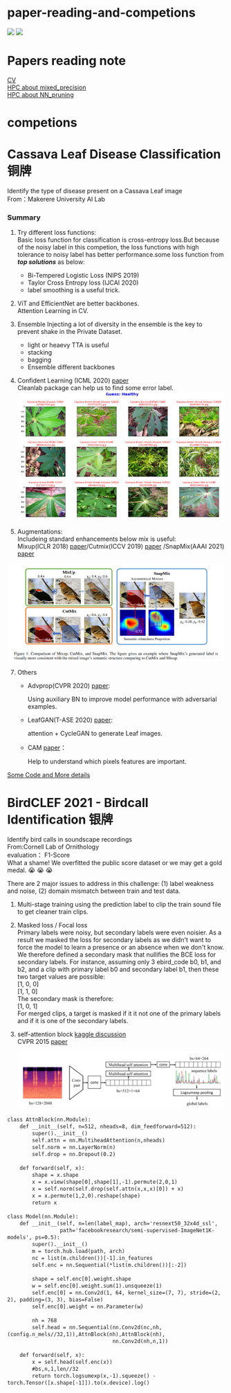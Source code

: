 # paper-reading-and-competions
![](https://img.shields.io/badge/author-ddmm-brightgreen)
[![](https://img.shields.io/badge/zhihu-@ddmm-red.svg)](https://www.zhihu.com/people/liu-wei-jian-14-51/posts)

# Papers reading note
 [CV](https://github.com/ddmm2020/paper-reading-and-competions/blob/main/papers/CV/computer_vision.md)  
 [HPC about mixed_precision](https://github.com/ddmm2020/paper-reading-and-competions/blob/main/papers/Mixed%20precision/mixed_precision.md)  
 [HPC about NN_pruning](https://github.com/ddmm2020/paper-reading-and-competions/blob/main/papers/NN%20pruning/NN_pruning.md)  
 
# competions
# Cassava Leaf Disease Classification 铜牌  
Identify the type of disease present on a Cassava Leaf image  
From：Makerere University AI Lab  
### Summary
1. Try different loss functions:  
Basic loss function for classification is cross-entropy loss.But because of the noisy label in this competion, the loss functions with high tolerance to noisy label has better performance.some loss function from ***top solutions***  as below:  
    * Bi-Tempered Logistic Loss (NIPS 2019)  
    * Taylor Cross Entropy loss (IJCAI 2020)  
    * label smoothing is a useful trick.  
2. ViT and EfficientNet are better backbones.  
    Attention Learning in CV.
4. Ensemble
Injecting a lot of diversity in the ensemble is the key to prevent shake in the Private Dataset.
    * light or heaevy TTA is useful
    * stacking 
    * bagging
    * Ensemble different backbones
4. Confident Learning (ICML 2020) [paper](https://arxiv.org/pdf/1911.00068.pdf)  
    Cleanlab package can help us to find some error label.  
    ![One Example](./competions/images/cassava_1.png)
    
5. Augmentations:  
 Includeing standard enhancements below mix is useful:  
 Mixup(ICLR 2018) [paper](https://arxiv.org/pdf/1710.09412.pdf)/Cutmix(ICCV 2019) [paper](https://openaccess.thecvf.com/content_ICCV_2019/papers/Yun_CutMix_Regularization_Strategy_to_Train_Strong_Classifiers_With_Localizable_Features_ICCV_2019_paper.pdf)  /SnapMix(AAAI 2021) [paper](https://arxiv.org/pdf/2012.04846.pdf)

  ![snapMix](./competions/images/snapMix.png)
  
7. Others
    * Advprop(CVPR 2020) [paper](https://openaccess.thecvf.com/content_CVPR_2020/papers/Xie_Adversarial_Examples_Improve_Image_Recognition_CVPR_2020_paper.pdf): 
        
        Using auxiliary BN to improve model performance with adversarial examples.
    * LeafGAN(T-ASE 2020) [paper](https://arxiv.org/pdf/2002.10100.pdf): 
        
        attention + CycleGAN to generate Leaf images.
    * CAM [paper](https://arxiv.org/pdf/1512.04150.pdf)：
        
        Help to understand which pixels features are important.

[Some Code and More details](https://github.com/ddmm2020/paper-reading-and-competions/blob/main/competions)


# BirdCLEF 2021 - Birdcall Identification 银牌
Identify bird calls in soundscape recordings  
From:Cornell Lab of Ornithology  
evaluation： F1-Score  
What a shame! We overfitted the public score dataset or we may get a gold medal. :sob: :sob: :sob:  

There are 2 major issues to address in this challenge: (1) label weakness and noise, (2) domain mismatch between train and test data. 


1. Multi-stage training
    using the prediction label to clip the train sound file to get cleaner train clips.

2. Masked loss / Focal loss  
    Primary labels were noisy, but secondary labels were even noisier. As a result we masked the loss for secondary labels as we didn't want to force the model to learn a presence or an absence when we don't know. We therefore defined a secondary mask that nullifies the BCE loss for secondary labels. For instance, assuming only 3 ebird_code b0, b1, and b2, and a clip with primary label b0 and secondary label b1, then these two target values are possible:  
[1, 0, 0]  
[1, 1, 0]  
The secondary mask is therefore:  
[1, 0, 1]  
For merged clips, a target is masked if it it not one of the primary labels and if it is one of the secondary labels.  

3. self-attention block [kaggle discussion](https://www.kaggle.com/c/birdsong-recognition/discussion/183258)  
    CVPR 2015 [paper](https://arxiv.org/pdf/1411.6228.pdf)
   
   ![model](./competions/images/bird_self_attention.png)

```
class AttnBlock(nn.Module):
    def __init__(self, n=512, nheads=8, dim_feedforward=512):
        super().__init__()
        self.attn = nn.MultiheadAttention(n,nheads)
        self.norm = nn.LayerNorm(n)
        self.drop = nn.Dropout(0.2)
        
    def forward(self, x):
        shape = x.shape
        x = x.view(shape[0],shape[1],-1).permute(2,0,1)
        x = self.norm(self.drop(self.attn(x,x,x)[0]) + x)
        x = x.permute(1,2,0).reshape(shape)
        return x    

class Model(nn.Module):
    def __init__(self, n=len(label_map), arch='resnext50_32x4d_ssl', 
                 path='facebookresearch/semi-supervised-ImageNet1K-models', ps=0.5):
        super().__init__()
        m = torch.hub.load(path, arch)
        nc = list(m.children())[-1].in_features
        self.enc = nn.Sequential(*list(m.children())[:-2])
        
        shape = self.enc[0].weight.shape
        w = self.enc[0].weight.sum(1).unsqueeze(1)
        self.enc[0] = nn.Conv2d(1, 64, kernel_size=(7, 7), stride=(2, 2), padding=(3, 3), bias=False)
        self.enc[0].weight = nn.Parameter(w)

        nh = 768
        self.head = nn.Sequential(nn.Conv2d(nc,nh,(config.n_mels//32,1)),AttnBlock(nh),AttnBlock(nh),
                                  nn.Conv2d(nh,n,1))
        
    def forward(self, x):
        x = self.head(self.enc(x))
        #bs,n,1,len//32
        return torch.logsumexp(x,-1).squeeze() - torch.Tensor([x.shape[-1]]).to(x.device).log()
```

